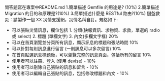 問答題寫在專案中README.md
1.簡單描述 Gemfile 的用途是? (10%)
2.簡單描述 Migration 的目的和原理是?(10%)
3.簡單描述什麼是 RESTful 路由?(10%)
鍵盤救災：請製作一個 XX 災情支援網，災情名稱自訂。規格如下:
* 可以張貼災情訊息，欄位包括 1. 分類(快報資訊、求物資、求救，單選的 radio 或 select) 2. 標題 (單欄文字) 3. 內文(多欄文字框) 20% 
* 可以在首頁瀏覽並分頁所有訊息，顯示訊息的標題和張貼時間 10% 
* 可以針對每則訊息進行留言 (一則訊息可以多次留言) 10% 
* 在首頁點選訊息標題後，可以瀏覽完整的訊息頁面，包括所有的留言 10% 
* 使用者可以註冊、登入 (使用 devise) - 10% 
* 使用者可以刪除自己張貼的訊息和留言 - 10% 
* 使用者可以編輯自己張貼的訊息，包括修改標題和內文 - 10%
